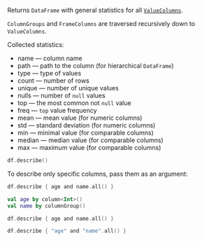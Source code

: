 [//]: # (title: describe)

<!---IMPORT org.jetbrains.kotlinx.dataframe.samples.api.Analyze-->

Returns `DataFrame` with general statistics for all [`ValueColumns`](DataColumn.md#valuecolumn).

`ColumnGroups` and `FrameColumns` are traversed recursively down to `ValueColumns`.

Collected statistics:
* name — column name
* path — path to the column (for hierarchical `DataFrame`)
* type — type of values
* count — number of rows
* unique — number of unique values
* nulls — number of `null` values
* top — the most common not `null` value
* freq — `top` value frequency
* mean — mean value (for numeric columns)
* std — standard deviation (for numeric columns)
* min — minimal value (for comparable columns)
* median — median value (for comparable columns)
* max — maximum value (for comparable columns)

<!---FUN describe-->

```kotlin
df.describe()
```

<!---END-->

To describe only specific columns, pass them as an argument:

<!---FUN describeColumns-->
<tabs>
<tab title="Properties">

```kotlin
df.describe { age and name.all() }
```

</tab>
<tab title="Accessors">

```kotlin
val age by column<Int>()
val name by columnGroup()

df.describe { age and name.all() }
```

</tab>
<tab title="Strings">

```kotlin
df.describe { "age" and "name".all() }
```

</tab></tabs>
<!---END-->

